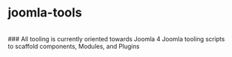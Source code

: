 # joomla-tools
<br/>
### All tooling is currently oriented towards Joomla 4
Joomla tooling scripts to scaffold components, Modules, and Plugins
